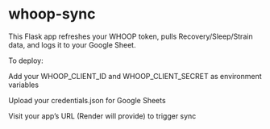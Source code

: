 # whoop-sync

This Flask app refreshes your WHOOP token, pulls Recovery/Sleep/Strain data, and logs it to your Google Sheet.

To deploy:

Add your WHOOP_CLIENT_ID and WHOOP_CLIENT_SECRET as environment variables

Upload your credentials.json for Google Sheets

Visit your app’s URL (Render will provide) to trigger sync
